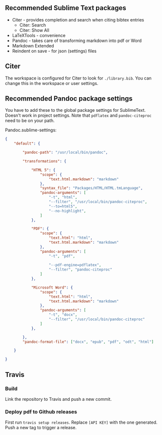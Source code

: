 ## Recommended Sublime Text packages

* Citer - provides completion and search when citing bibtex entries
  - Citer: Search
  - Citer: Show All
* LaTeXTools - convenience
* Pandoc - takes care of transforming markdown into pdf or Word
* Markdown Extended
* Reindent on save - for json (settings) files

## Citer

The workspace is configured for Citer to look for `./library.bib`. You can change this in the workspace or user settings.

## Recommended Pandoc package settings

You have to add these to the global package settings for SublimeText. Doesn't work in project settings. Note that `pdflatex` and `pandoc-citeproc` need to be on your path.

Pandoc.sublime-settings:
```json
{
	"default": {

		"pandoc-path": "/usr/local/bin/pandoc",

		"transformations": {

			"HTML 5": {
				"scope": {
					"text.html.markdown": "markdown"
				},
				"syntax_file": "Packages/HTML/HTML.tmLanguage",
				"pandoc-arguments": [
					"-t", "html",
					"--filter", "/usr/local/bin/pandoc-citeproc",
					"--to=html5",
					"--no-highlight", 
				]
			},

			"PDF": {
				"scope": {
					"text.html": "html",
					"text.html.markdown": "markdown"
				},
				"pandoc-arguments": [
					"-t", "pdf", 
					
					"--pdf-engine=pdflatex",
					"--filter", "pandoc-citeproc"
				]
			},

			"Microsoft Word": {
				"scope": {
					"text.html": "html",
					"text.html.markdown": "markdown"
				},
				"pandoc-arguments": [
					"-t", "docx",  
					"--filter", "/usr/local/bin/pandoc-citeproc"
				]
			},

		},
		"pandoc-format-file": ["docx", "epub", "pdf", "odt", "html"]

	}

}
```
## Travis
### Build
Link the repository to Travis and push a new commit.
### Deploy pdf to Github releases
First run `travis setup releases`. Replace `[API KEY]` with the one generated. Push a new tag to trigger a release.
